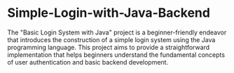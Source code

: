 # Simple-Login-with-Java-Backend
The "Basic Login System with Java" project is a beginner-friendly endeavor that introduces the construction of a simple login system using the Java programming language. This project aims to provide a straightforward implementation that helps beginners understand the fundamental concepts of user authentication and basic backend development.
